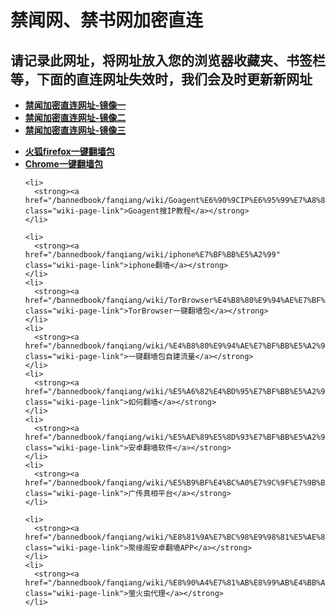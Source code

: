 <h1>禁闻网、禁书网加密直连</h1> 
<h2>请记录此网址，将网址放入您的浏览器收藏夹、书签栏等，下面的直连网址失效时，我们会及时更新新网址</h2> 
<div class="boxed-group-inner wiki-auxiliary-content wiki-auxiliary-content-no-bg">

  <ul class="wiki-pages" data-filterable-for="wiki-pages-filter" data-filterable-type="substring">
    <li>
      <strong><a href="http://b1.myasdf.com/" class="wiki-page-link" target="_blank">禁闻加密直连网址-镜像一</a></strong>
    </li>  
    <li>
      <strong><a href="http://b1.myasf.net/" class="wiki-page-link" target="_blank">禁闻加密直连网址-镜像二</a></strong>
    </li>
    <li>
      <strong><a href="http://z01.01.dynamic-dns.net/" class="wiki-page-link" target="_blank">禁闻加密直连网址-镜像三</a></strong>
    </li>


  </ul>

</div>

<div class="boxed-group-inner wiki-auxiliary-content wiki-auxiliary-content-no-bg">
  <ul class="wiki-pages" data-filterable-for="wiki-pages-filter" data-filterable-type="substring">

 <li>
      <strong><a href="/bannedbook/fanqiang/wiki/%E7%81%AB%E7%8B%90firefox%E4%B8%80%E9%94%AE%E7%BF%BB%E5%A2%99%E5%8C%85" class="wiki-page-link">火狐firefox一键翻墙包</a></strong>
    </li>    
    <li>
      <strong><a href="/bannedbook/fanqiang/wiki/Chrome%E4%B8%80%E9%94%AE%E7%BF%BB%E5%A2%99%E5%8C%85" class="wiki-page-link">Chrome一键翻墙包</a></strong>
    </li>

    <li>
      <strong><a href="/bannedbook/fanqiang/wiki/Goagent%E6%90%9CIP%E6%95%99%E7%A8%8B" class="wiki-page-link">Goagent搜IP教程</a></strong>
    </li>

    <li>
      <strong><a href="/bannedbook/fanqiang/wiki/iphone%E7%BF%BB%E5%A2%99" class="wiki-page-link">iphone翻墙</a></strong>
    </li>
    <li>
      <strong><a href="/bannedbook/fanqiang/wiki/TorBrowser%E4%B8%80%E9%94%AE%E7%BF%BB%E5%A2%99%E5%8C%85" class="wiki-page-link">TorBrowser一键翻墙包</a></strong>
    </li>
    <li>
      <strong><a href="/bannedbook/fanqiang/wiki/%E4%B8%80%E9%94%AE%E7%BF%BB%E5%A2%99%E5%8C%85%E8%87%AA%E5%BB%BA%E6%B5%81%E9%87%8F" class="wiki-page-link">一键翻墙包自建流量</a></strong>
    </li>
    <li>
      <strong><a href="/bannedbook/fanqiang/wiki/%E5%A6%82%E4%BD%95%E7%BF%BB%E5%A2%99" class="wiki-page-link">如何翻墙</a></strong>
    </li>
    <li>
      <strong><a href="/bannedbook/fanqiang/wiki/%E5%AE%89%E5%8D%93%E7%BF%BB%E5%A2%99%E8%BD%AF%E4%BB%B6" class="wiki-page-link">安卓翻墙软件</a></strong>
    </li>
    <li>
      <strong><a href="/bannedbook/fanqiang/wiki/%E5%B9%BF%E4%BC%A0%E7%9C%9F%E7%9B%B8%E5%B9%B3%E5%8F%B0" class="wiki-page-link">广传真相平台</a></strong>
    </li>
   
    <li>
      <strong><a href="/bannedbook/fanqiang/wiki/%E8%81%9A%E7%BC%98%E9%98%81%E5%AE%89%E5%8D%93%E7%BF%BB%E5%A2%99APP" class="wiki-page-link">聚缘阁安卓翻墙APP</a></strong>
    </li>
    <li>
      <strong><a href="/bannedbook/fanqiang/wiki/%E8%90%A4%E7%81%AB%E8%99%AB%E4%BB%A3%E7%90%86" class="wiki-page-link">萤火虫代理</a></strong>
    </li>
  </ul>
</div>